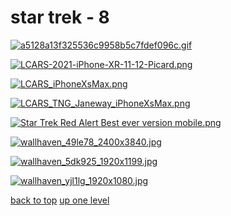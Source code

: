 # star trek - 8
[![a5128a13f325536c9958b5c7fdef096c.gif](https://raw.githubusercontent.com/buckmanc/wallpapers/main/mobile/star%20trek/a5128a13f325536c9958b5c7fdef096c.gif "a5128a13f325536c9958b5c7fdef096c.gif")](https://raw.githubusercontent.com/buckmanc/wallpapers/main/mobile/star%20trek/a5128a13f325536c9958b5c7fdef096c.gif)

[![LCARS-2021-iPhone-XR-11-12-Picard.png](https://raw.githubusercontent.com/buckmanc/wallpapers/main/mobile/star%20trek/LCARS-2021-iPhone-XR-11-12-Picard.png "LCARS-2021-iPhone-XR-11-12-Picard.png")](https://raw.githubusercontent.com/buckmanc/wallpapers/main/mobile/star%20trek/LCARS-2021-iPhone-XR-11-12-Picard.png)

[![LCARS_iPhoneXsMax.png](https://raw.githubusercontent.com/buckmanc/wallpapers/main/mobile/star%20trek/LCARS_iPhoneXsMax.png "LCARS_iPhoneXsMax.png")](https://raw.githubusercontent.com/buckmanc/wallpapers/main/mobile/star%20trek/LCARS_iPhoneXsMax.png)

[![LCARS_TNG_Janeway_iPhoneXsMax.png](https://raw.githubusercontent.com/buckmanc/wallpapers/main/mobile/star%20trek/LCARS_TNG_Janeway_iPhoneXsMax.png "LCARS_TNG_Janeway_iPhoneXsMax.png")](https://raw.githubusercontent.com/buckmanc/wallpapers/main/mobile/star%20trek/LCARS_TNG_Janeway_iPhoneXsMax.png)

[![Star Trek Red Alert Best ever version mobile.png](https://raw.githubusercontent.com/buckmanc/wallpapers/main/mobile/star%20trek/Star%20Trek%20Red%20Alert%20Best%20ever%20version%20mobile.png "Star Trek Red Alert Best ever version mobile.png")](https://raw.githubusercontent.com/buckmanc/wallpapers/main/mobile/star%20trek/Star%20Trek%20Red%20Alert%20Best%20ever%20version%20mobile.png)

[![wallhaven_49le78_2400x3840.jpg](https://raw.githubusercontent.com/buckmanc/wallpapers/main/mobile/star%20trek/wallhaven_49le78_2400x3840.jpg "wallhaven_49le78_2400x3840.jpg")](https://raw.githubusercontent.com/buckmanc/wallpapers/main/mobile/star%20trek/wallhaven_49le78_2400x3840.jpg)

[![wallhaven_5dk925_1920x1199.jpg](https://raw.githubusercontent.com/buckmanc/wallpapers/main/mobile/star%20trek/wallhaven_5dk925_1920x1199.jpg "wallhaven_5dk925_1920x1199.jpg")](https://raw.githubusercontent.com/buckmanc/wallpapers/main/mobile/star%20trek/wallhaven_5dk925_1920x1199.jpg)

[![wallhaven_yjl1lg_1920x1080.jpg](https://raw.githubusercontent.com/buckmanc/wallpapers/main/mobile/star%20trek/wallhaven_yjl1lg_1920x1080.jpg "wallhaven_yjl1lg_1920x1080.jpg")](https://raw.githubusercontent.com/buckmanc/wallpapers/main/mobile/star%20trek/wallhaven_yjl1lg_1920x1080.jpg)



[back to top](#)
[up one level](/mobile/README.MD)
